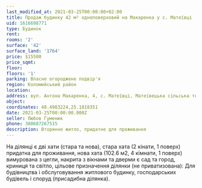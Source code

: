 ```yaml
---
last_modified_at: 2021-03-25T00:00:00+02:00
title: Продаж будинку 42 м² одноповерховий на Макаренка у с. Матеївці
uid: 1616698771
type: Будинок
rent:
rooms: '2'
surface: '42'
surface_land: '1764'
price: $15500
price_sqmt:
floor:
floors: '1'
parking: Власне огороджене подвір'я
region: Коломийський район
location:
address: вул. Антона Макаренка, 4, с. Матеївці, Матеївецька сільська територіальна громада
object:
coordinates: 48.4983224,25.1818351
date: 2021-03-25T00:00:00.000Z
seller: Любов Гуменюк
phone: 380687267515
description: Вторинне житло, придатне для проживання
---
```


На ділянці є дві хати (стара та нова), стара хата (2 кінати, 1 поверх) придатна для проживання, нова хата (102.6 м2, 4 кімнати, 1 поверх) вимурована з цегли, накрита з вікнами та дверми є сад та город, криниця та світло, цільове призначення ділянки (не приватизована): Для будівництва і обслуговування житлового будинку, господарських будівель і споруд (присадибна ділянка).
